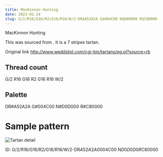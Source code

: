 ```yaml
---
title: MacKinnon Hunting
date: 2023-01-24
slug: G/2/R16/G16/R2/G16/R16/W/2-DR$A52A2A G$004C00 N$D0D0D0 R$C80000
---
```

MacKinnon Hunting

This was sourced from <no value>.  It is a 7 stripes tartan.

Original link http://www.weddslist.com/cgi-bin/tartans/pg.pl?source=rb

## Thread count
G/2 R16 G16 R2 G16 R16 W/2

## Palette
DR#A52A2A G#004C00 N#D0D0D0 R#C80000

# Sample pattern

![Tartan detail](tartan.png "G/2 R16 G16 R2 G16 R16 W/2 tartan")

ID: G/2/R16/G16/R2/G16/R16/W/2-DR$A52A2A G$004C00 N$D0D0D0 R$C80000